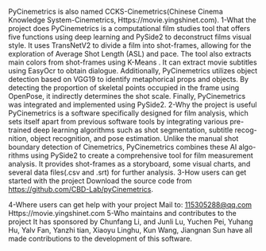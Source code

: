 PyCinemetrics is also named CCKS-Cinemetrics(Chinese Cinema Knowledge System-Cinemetrics, Https://movie.yingshinet.com).
1-What the project does
PyCinemetrics is a computational film studies tool that offers five functions using deep learning and PySide2 to deconstruct films visual style. It uses TransNetV2 to divide a film into shot-frames, allowing for the exploration of Average Shot Length (ASL) and pace. The tool also extracts main colors from shot-frames using K-Means . It can extract movie subtitles using EasyOcr to obtain dialogue. Additionally, PyCinemetrics utilizes object detection based on VGG19 to identify metaphorical props and objects. By detecting the proportion of skeletal points occupied in the frame using OpenPose, it indirectly determines the shot scale. Finally, PyCinemetrics was integrated and implemented using PySide2.
2-Why the project is useful
PyCinemetrics is a software specifically designed for film analysis, which
sets itself apart from previous software tools by integrating various pre-
trained deep learning algorithms such as shot segmentation, subtitle recog-
nition, object recognition, and pose estimation. Unlike the manual shot
boundary detection of Cinemetrics, PyCinemetrics combines these AI algo-
rithms using PySide2 to create a comprehensive tool for film measurement
analysis. It provides shot-frames as a storyboard, some visual charts, and
several data files(.csv and .srt) for further analysis.
3-How users can get started with the project
Download the source code from https://github.com/CBD-Lab/pyCinemetrics.

4-Where users can get help with your project
Mail to: 115305288@qq.com
Https://movie.yingshinet.com
5-Who maintains and contributes to the project
It has sponsored by Chunfang Li, and Junli Lu, Yuchen Pei, Yuhang Hu, Yalv Fan, Yanzhi tian, Xiaoyu Linghu, Kun Wang, Jiangnan Sun have all made contributions to the development of this software.
